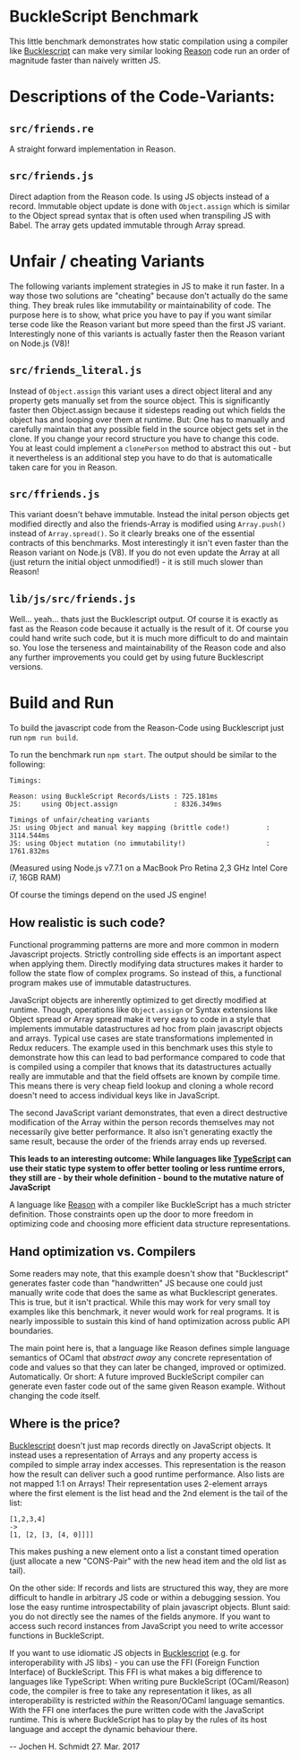 # BuckleScript Benchmark

This little benchmark demonstrates how static compilation using a
compiler like
[Bucklescript](https://github.com/bloomberg/bucklescript) can make
very similar looking [Reason](https://facebook.github.io/reason/) code run an order of magnitude faster than naively written JS.

# Descriptions of the Code-Variants:

## `src/friends.re`
A straight forward implementation in Reason.

## `src/friends.js`
Direct adaption from the Reason code. Is using JS objects instead of a
record. Immutable object update is done with `Object.assign` which is
similar to the Object spread syntax that is often used when
transpiling JS with Babel. The array gets updated immutable through
Array spread.

# Unfair / cheating Variants

The following variants implement strategies in JS to make it run faster. In a way those two solutions are "cheating" because don't actually do the same thing. They break rules like immutability or maintainability of code. The purpose here is to show, what price you have to pay if you want similar terse code like the Reason variant but more speed than the first JS variant. Interestingly none of this variants is actually faster then the Reason variant on Node.js (V8)!

## `src/friends_literal.js`
Instead of `Object.assign` this variant uses a direct object literal
and any property gets manually set from the source object. This is
significantly faster then Object.assign because it sidesteps reading out which fields the object has and looping over them at runtime. But: One has to manually and carefully
maintain that any possible field in the source object gets set in
the clone. If you change your record structure you have to change this code. You at least could implement a `clonePerson` method to abstract this out - but it nevertheless is an additional step you have to do that is automaticalle taken care for you in Reason.

## `src/ffriends.js`
This variant doesn't behave immutable. Instead the inital person
objects get modified directly and also the friends-Array is modified
using `Array.push()` instead of `Array.spread()`. So it clearly breaks one of the essential contracts of this benchmarks. Most interestingly it isn't even faster than the Reason variant on Node.js (V8). If you do not even update the Array at all (just return the initial object unmodified!) - it is still much slower than Reason!

## `lib/js/src/friends.js`
Well... yeah... thats just the Bucklescript output. Of course it is exactly as fast as the Reason code because it actually is the result of it. Of course you could hand write such code, but it is much more difficult to do and maintain so. You lose the terseness and maintainability of the Reason code and also any further improvements you could get by using future Bucklescript versions.

# Build and Run

To build the javascript code from the Reason-Code using Bucklescript just run `npm run build`.

To run the benchmark run `npm start`. The output should be similar to the following:

```
Timings:

Reason: using BuckleScript Records/Lists : 725.181ms
JS:     using Object.assign              : 8326.349ms

Timings of unfair/cheating variants
JS: using Object and manual key mapping (brittle code!)         : 3114.544ms
JS: using Object mutation (no immutability!)                    : 1761.832ms
```
(Measured using Node.js v7.7.1 on a MacBook Pro Retina 2,3 GHz Intel
Core i7, 16GB RAM)

Of course the timings depend on the used JS engine!

## How realistic is such code?

Functional programming patterns are more and more common in modern Javascript projects. Strictly controlling side effects is an important aspect when applying them. Directly modifying data structures makes it harder to follow the state flow of complex programs. So instead of this, a functional program makes use of immutable datastructures.

JavaScript objects are inherently optimized to get directly modified at runtime. Though, operations like `Object.assign` or Syntax extensions like Object spread or Array spread make it very easy to code in a style that implements immutable datastructures ad hoc from plain javascript objects and arrays. Typical use cases are state transformations implemented in Redux reducers. The example used in this benchmark uses this style to demonstrate how this can lead to bad performance compared to code that is compiled using a compiler that knows that its datastructures actually really are immutable and that the field offsets are known by compile time. This means there is very cheap field lookup and cloning a whole record doesn't need to access individual keys like in JavaScript.

The second JavaScript  variant demonstrates, that even a direct destructive modification of the Array within the person records themselves may not necessarily give better performance. It also isn't generating exactly the same result, because the order of the friends array ends up reversed.

**This leads to an interesting outcome: While languages like [TypeScript](http://www.typescriptlang.org)
can use their static type system to offer better tooling or less
runtime errors, they still are - by their whole definition -  bound to
the mutative nature of JavaScript**

A language like [Reason](https://facebook.github.io/reason/) with a
compiler like BuckleScript has a much stricter definition. Those
constraints open up the door to more freedom in optimizing code and
choosing more efficient data structure representations.

## Hand optimization vs. Compilers

Some readers may note, that this example doesn't show that
"Bucklescript" generates faster code than "handwritten" JS because one could just
manually write code that does the same as what Bucklescript generates.
This is true, but it isn't practical. While this may work for very small
toy examples like this benchmark, it never would work for real
programs. It is nearly impossible to sustain this kind of hand
optimization across public API boundaries.

The main point here is, that a language like Reason defines simple
language semantics of OCaml that _abstract away_ any concrete representation of
code and values so that they can later be changed, improved or
optimized. Automatically. Or short: A future improved BuckleScript compiler
can generate even faster code out of the same given Reason example. Without
changing the code itself.

## Where is the price?

[Bucklescript](https://github.com/bloomberg/bucklescript) doesn't just map records directly on JavaScript objects. It instead  uses a representation of Arrays and any property access is compiled to simple array index accesses. This representation is the reason how the result can deliver such a good runtime performance. Also lists are not mapped 1:1 on Arrays! Their representation uses 2-element arrays where the first element is the list head and the 2nd element is the tail of the list:

```
[1,2,3,4]
->
[1, [2, [3, [4, 0]]]]
```

This makes pushing a new element onto a list a constant timed operation (just allocate a new "CONS-Pair" with the new head item and the old list as tail).

On the other side: If records and lists are structured this way, they
are more difficult to handle in arbitrary JS code or within a
debugging session. You lose the easy runtime introspectability of
plain javascript objects. Blunt said: you do not directly see the
names of the fields anymore. If you want to access such record
instances from JavaScript you need to write accessor functions in
BuckleScript.

If you want to use idiomatic JS objects in [Bucklescript](https://github.com/bloomberg/bucklescript) (e.g. for
interoperability with JS libs) - you can use the FFI (Foreign Function
Interface) of BuckleScript. This FFI is what makes a big difference to
languages like TypeScript: When writing pure BuckleScript
(OCaml/Reason) code, the compiler is free to take any representation
it likes, as all interoperability is restricted _within_ the Reason/OCaml language
semantics. With the FFI one interfaces the pure written code with the
JavaScript runtime. This is where BuckleScript has to play by the 
rules of its host language and accept the dynamic behaviour there.

--
Jochen H. Schmidt
27. Mar. 2017

